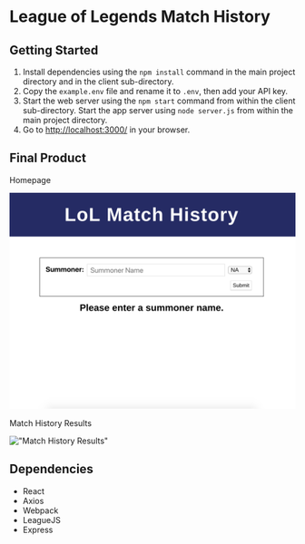 # League of Legends Match History

## Getting Started

1. Install dependencies using the `npm install` command in the main project directory and in the client sub-directory.
2. Copy the `example.env` file and rename it to `.env`, then add your API key.
3. Start the web server using the `npm start` command from within the client sub-directory. Start the app server using `node server.js` from within the main project directory.
4. Go to <http://localhost:3000/> in your browser.

## Final Product

Homepage

!["Home Page"](https://github.com/alarryant/lol-matchhistory/blob/master/client/public/LoL-Match-History-Index.png)

Match History Results

!["Match History Results"](https://github.com/alarryant/lol-matchhistory/blob/master/client/public/LoL-Match-History-Demo.gif)

## Dependencies
- React
- Axios
- Webpack
- LeagueJS
- Express